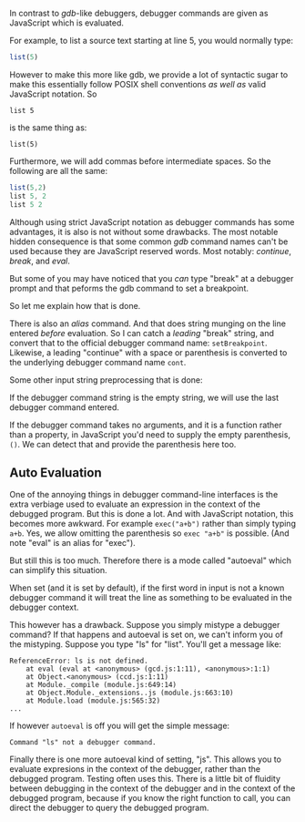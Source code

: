 
In contrast to *gdb*-like debuggers, debugger commands are given as
JavaScript which is evaluated.

For example, to list a source text starting at line 5, you would
normally type:
```js
list(5)
```

However to make this more like gdb, we provide a lot of syntactic sugar
to make this essentially follow POSIX shell conventions _as well as_
valid JavaScript notation.
So

```
list 5
```
is the same thing as:
```
list(5)
```

Furthermore, we will add commas before intermediate spaces. So
the following are all the same:

```js
list(5,2)
list 5, 2
list 5 2
```

Although using strict JavaScript notation as debugger commands has
some advantages, it is also is not without some drawbacks. The most
notable hidden consequence is that some common *gdb* command names
can't be used because they are JavaScript reserved words. Most
notably: *continue*, *break*, and *eval*.

But some of you may have noticed that you *can* type "break" at a
debugger prompt and that peforms the gdb command to set a breakpoint.

So let me explain how that is done.

There is also an *alias* command. And that does string munging on the line
entered *before* evaluation. So I can catch a *leading* "break"
string, and convert that to the official debugger command name:
`setBreakpoint`. Likewise, a leading "continue" with a space or parenthesis is
converted to the underlying debugger command name `cont`.

Some other input string preprocessing that is done:

If the debugger command string is the empty string, we will use the last
debugger command entered.

If the debugger command takes no arguments, and it is a function rather than
a property, in JavaScript you'd need to supply the empty parenthesis, `()`. We
can detect that and provide the parenthesis here too.

Auto Evaluation
---------------

One of the annoying things in debugger command-line interfaces is the
extra verbiage used to evaluate an expression in the context of the
debugged program. But this is done a lot. And with JavaScript
notation, this becomes more awkward. For example `exec("a+b")` rather
than simply typing `a+b`. Yes, we allow omitting the parenthesis so
`exec "a+b"` is possible. (And note "eval" is an alias for "exec").

But still this is too much. Therefore there is a mode called
"autoeval" which can simplify this situation.

When set (and it is set by default), if the first word in input is not
a known debugger command it will treat the line as something to be
evaluated in the debugger context.

This however has a drawback. Suppose you simply mistype a debugger
command? If that happens and autoeval is set on, we can't inform you
of the mistyping. Suppose you type "ls" for "list". You'll get a message like:

```
ReferenceError: ls is not defined.
    at eval (eval at <anonymous> (gcd.js:1:11), <anonymous>:1:1)
    at Object.<anonymous> (ccd.js:1:11)
    at Module._compile (module.js:649:14)
    at Object.Module._extensions..js (module.js:663:10)
    at Module.load (module.js:565:32)
...
```

If however `autoeval` is off you will get the simple message:

```
Command "ls" not a debugger command.
```

Finally there is one more autoeval kind of setting, "js". This allows
you to evaluate expresions in the context of the debugger, rather than
the debugged program. Testing often uses this. There is a little bit
of fluidity between debugging in the context of the debugger and in
the context of the debugged program, because if you know the right
function to call, you can direct the debugger to query the debugged
program.
